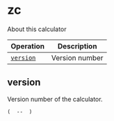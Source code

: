 <!-- Document generated by "gen-doc"; DO NOT EDIT -->
# zc

About this calculator

| Operation      | Description
|----------------|---------------
| [`version`](#version) | Version number


## version

Version number of the calculator.

```
(  --  )
```

